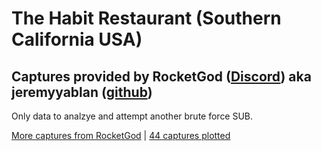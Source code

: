# The Habit Restaurant (Southern California USA)

## Captures provided by RocketGod ([Discord](https://discord.com/channels/937479784148115456/969142522137952266/1004837510465204234)) aka jeremyyablan ([github](https://github.com/jeremyyablan/LRS-Restaurant-Pagers))

Only data to analzye and attempt another brute force SUB.

[More captures from RocketGod](https://github.com/jeremyyablan/LRS-Restaurant-Pagers) | [44 captures plotted](https://1drv.ms/u/s!Av-BirWED9iqlLIZVNaMHAiAWU3Iug)
